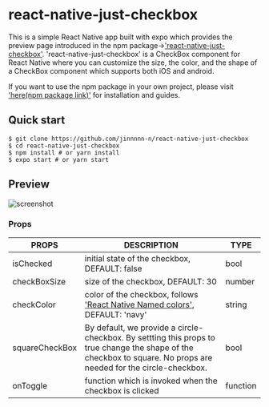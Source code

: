 # react-native-just-checkbox

This is a simple React Native app built with expo which provides the preview page introduced in the npm package→['react-native-just-checkbox'](https://www.npmjs.com/package/react-native-just-checkbox). 'react-native-just-checkbox' is a CheckBox component for React Native where you can customize the size, the color, and the shape of a CheckBox component which supports both iOS and android.  

If you want to use the npm  package in your own project, please visit ['here(npm package link)'](https://www.npmjs.com/package/react-native-just-checkbox) for installation and guides.

## Quick start
```
$ git clone https://github.com/jinnnnn-n/react-native-just-checkbox
$ cd react-native-just-checkbox
$ npm install # or yarn install
$ expo start # or yarn start
```
 ## Preview
 ![screenshot](https://i.imgur.com/ZI1esd1.png)
 
### Props
  
| PROPS | DESCRIPTION |TYPE |
| ------ | ------ |-----|
|isChecked|initial state of the checkbox, DEFAULT: false | bool|
|checkBoxSize|size of the checkbox, DEFAULT: 30|number|
|checkColor|color of the checkbox, follows ['React Native Named  colors'](https://facebook.github.io/react-native/docs/colors#named-colors "react-native"),   DEFAULT: 'navy' |string|
|squareCheckBox| By default, we provide a circle-checkbox. By settting this props to true change the shape of the checkbox to square. No props are needed for the circle-checkbox.  |bool|
|onToggle|function which is invoked when the checkbox is clicked|function|

### 

